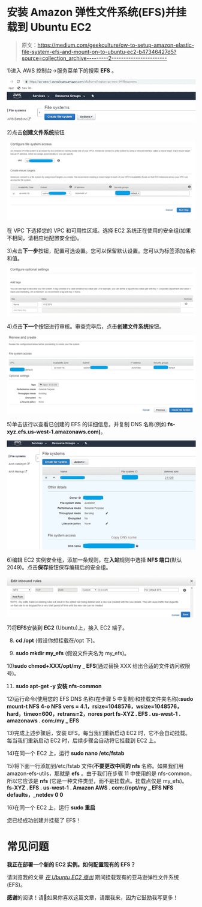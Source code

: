 # 安装 Amazon 弹性文件系统(EFS)并挂载到 Ubuntu EC2

> 原文：<https://medium.com/geekculture/ow-to-setup-amazon-elastic-file-system-efs-and-mount-on-to-ubuntu-ec2-b47346427d5?source=collection_archive---------2----------------------->

1)进入 AWS 控制台->服务菜单下的搜索 **EFS** 。

![](img/50c8838cdf622e4f21fce4a924476645.png)

2)点击**创建文件系统**按钮

![](img/040ff0d1dd8f69c28ed202559975b519.png)

在 VPC 下选择您的 VPC 和可用性区域。选择 EC2 系统正在使用的安全组(如果不相同，请相应地配置安全组)。

3)点击**下一步**按钮，配置可选设置。您可以保留默认设置。您可以为标签添加名称和值。

![](img/e90cfcd039867cd35872cf90d4909a57.png)

4)点击**下一个**按钮进行审核。审查完毕后，点击**创建文件系统**按钮。

![](img/d29e1aeaff1d2efd152ae242e9247dea.png)

5)单击该行以查看已创建的 EFS 的详细信息，并复制 DNS 名称(例如:**fs-xyz.efs.us-west-1.amazonaws.com)**。

![](img/212c056bcfdae5dd311fdcf4d349032d.png)

6)编辑 EC2 实例安全组，添加一条规则，在**入站**规则中选择 **NFS 端口**(默认 2049)。点击**保存**按钮保存编辑后的安全组。

![](img/9039181a092fe37f16f8b5e143fd43f8.png)

7)将**EFS**安装到 **EC2** (Ubuntu)上，接入 EC2 端子。

8) **cd /opt** (假设你想挂载在/opt 下)。

9) **sudo mkdir my_efs** (假设文件夹名为 my_efs)。

10)**sudo chmod+XXX/opt/my _ EFS**(通过替换 XXX 给出合适的文件访问权限号)。

11) **sudo apt-get -y 安装 nfs-common**

12)运行命令(使用您的 EFS DNS 名称(在步骤 5 中复制)和挂载文件夹名称):**sudo mount-t NFS 4-o NFS vers = 4.1，rsize=1048576，wsize=1048576，hard，timeo=600，retrans=2，nores port fs-XYZ . EFS . us-west-1 . amazonaws . com:/my _ EFS**

13)完成上述步骤后，安装 EFS。每当我们重新启动 EC2 时，它不会自动挂载。每当我们重新启动 EC2 时，后续步骤会自动将它挂载到 EC2 上。

14)在同一个 EC2 上，运行 **sudo nano /etc/fstab**

15)将下面一行添加到/etc/fstab 文件(**不要更改中间的 nfs** 名称。如果我们用 amazon-efs-utils，那就是 **efs** 。由于我们在步骤 11 中使用的是 nfs-common，所以它应该是 **nfs** (它是一种文件类型，而不是挂载点。挂载点仅是 my_efs)。
**fs-XYZ . EFS . us-west-1 . Amazon AWS . com://opt/my _ EFS NFS defaults，_netdev 0 0**

16)在同一个 EC2 上，运行 **sudo 重启**

您已经成功创建并挂载了 EFS！

# 常见问题

**我正在部署一个新的 EC2 实例。如何配置现有的 EFS？**

请浏览我的文章 [*在 Ubuntu EC2 推出*](/@suryagutta/mount-existing-amazon-elastic-file-system-efs-during-ubuntu-ec2-launch-4dc32d1a617b) 期间挂载现有的亚马逊弹性文件系统(EFS)。

**感谢**的阅读！请👏如果你喜欢这篇文章，请跟我来，因为它鼓励我写更多！
